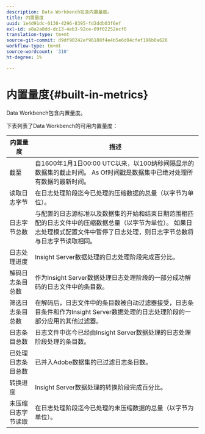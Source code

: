 ```yaml
---
description: Data Workbench包含内置量度。
title: 内置量度
uuid: 1e4d91dc-0130-4296-8395-fd2ddb03f6ef
exl-id: a8a2a8dd-dc13-4eb3-92ce-09f02252ecf0
translation-type: tm+mt
source-git-commit: d9df90242ef96188f4e4b5e6d04cfef196b0a628
workflow-type: tm+mt
source-wordcount: '310'
ht-degree: 1%

---
```


# 内置量度{#built-in-metrics}

Data Workbench包含内置量度。

下表列表了Data Workbench的可用内置量度：

| 内置量度 | 描述 |
|---|---|
| 截至 | 自1600年1月1日00:00 UTC以来，以100纳秒间隔显示的数据集的截止时间。 As Of时间戳是数据集中已绝对处理所有数据的最新时间。 |
| 读取日志字节 | 在日志处理阶段迄今已处理的压缩数据的总量（以字节为单位）。 |
| 日志字节总数 | 与配置的日志源标准以及数据集的开始和结束日期范围相匹配的日志文件中的压缩数据总量（以字节为单位）。 如果日志处理模式配置文件中暂停了日志处理，则日志字节总数将与日志字节读取相同。 |
| 日志处理进度 | Insight Server数据处理的日志处理阶段完成百分比。 |
| 解码日志条目总数 | 作为Insight Server数据处理日志处理阶段的一部分成功解码的日志文件中的条目数。 |
| 筛选日志条目总数 | 在解码后，日志文件中的条目数被自动过滤器接受，日志条目条件和作为Insight Server数据处理的日志处理阶段的一部分应用的其他过滤器。 |
| 日志条目总数 | 日志文件中迄今已经由Insight Server数据处理的日志处理阶段处理的条目数。 |
| 已处理日志条目总数 | 已并入Adobe数据集的已过滤日志条目数。 |
| 转换进度 | Insight Server数据处理的转换阶段完成百分比。 |
| 未压缩日志字节读取 | 在日志处理阶段迄今已处理的未压缩数据的总量（以字节为单位）。 |
